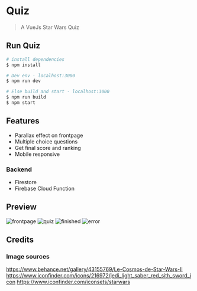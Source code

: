 # Quiz

> A VueJs Star Wars Quiz

## Run Quiz

``` bash
# install dependencies
$ npm install

# Dev env - localhost:3000
$ npm run dev

# Else build and start - localhost:3000
$ npm run build
$ npm start

```

## Features

- Parallax effect on frontpage
- Multiple choice questions
- Get final score and ranking
- Mobile responsive

### Backend

- Firestore
- Firebase Cloud Function

## Preview

![frontpage](https://i.imgur.com/dPz6P6d.jpg)
![quiz](https://i.imgur.com/Znzn9m3.png)
![finished](https://i.imgur.com/YlXHFpw.png)
![error](https://i.imgur.com/ddlnixJ.png)

## Credits

### Image sources

https://www.behance.net/gallery/43155769/Le-Cosmos-de-Star-Wars-II
https://www.iconfinder.com/icons/216972/jedi_light_saber_red_sith_sword_icon
https://www.iconfinder.com/iconsets/starwars